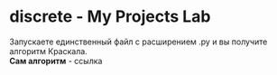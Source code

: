 # discrete - My Projects Lab
Запускаете единственный файл с расширением .py и вы получите алгоритм Краскала.<br/>
**Сам алгоритм** - <link href = "https://ru.wikipedia.org/wiki/%D0%90%D0%BB%D0%B3%D0%BE%D1%80%D0%B8%D1%82%D0%BC_%D0%9A%D1%80%D0%B0%D1%81%D0%BA%D0%B0%D0%BB%D0%B0">ссылка<link/>
